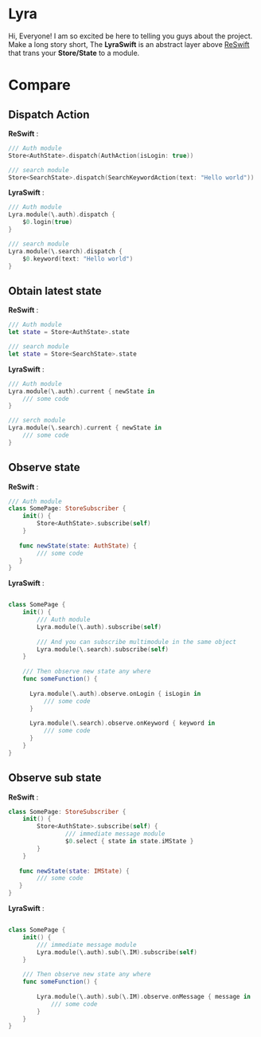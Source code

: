 # Lyra

Hi, Everyone! I am so excited be here to telling you guys about the project. Make a long story short, The **LyraSwift** is an abstract layer above [ReSwift](https://github.com/ReSwift/ReSwift) that trans your **Store/State** to a module.

# Compare
## **Dispatch Action**

**ReSwift** :

```Swift
/// Auth module
Store<AuthState>.dispatch(AuthAction(isLogin: true))

/// search module
Store<SearchState>.dispatch(SearchKeywordAction(text: "Hello world"))
```
**LyraSwift** :

```Swift
/// Auth module
Lyra.module(\.auth).dispatch {
    $0.login(true)
}

/// search module
Lyra.module(\.search).dispatch {
    $0.keyword(text: "Hello world")
}
```

## **Obtain latest state**

**ReSwift** :

```Swift
/// Auth module
let state = Store<AuthState>.state

/// search module
let state = Store<SearchState>.state
```
**LyraSwift** :

```Swift
/// Auth module
Lyra.module(\.auth).current { newState in
    /// some code
}

/// serch module
Lyra.module(\.search).current { newState in
    /// some code
}
```

## **Observe state**


**ReSwift** :

```Swift
/// Auth module
class SomePage: StoreSubscriber {
    init() {
        Store<AuthState>.subscribe(self)
    }
  
   func newState(state: AuthState) {
        /// some code
   }
}
```
**LyraSwift** :

```Swift

class SomePage {
    init() {
        /// Auth module
        Lyra.module(\.auth).subscribe(self)
        
        /// And you can subscribe multimodule in the same object
        Lyra.module(\.search).subscribe(self)
    }
    
    /// Then observe new state any where
    func someFunction() {
      
      Lyra.module(\.auth).observe.onLogin { isLogin in
          /// some code
      }
      
      Lyra.module(\.search).observe.onKeyword { keyword in
          /// some code
      }
    }
}

```

## **Observe sub state**


**ReSwift** :

```Swift
class SomePage: StoreSubscriber {
    init() {
        Store<AuthState>.subscribe(self) {
        		/// immediate message module
        		$0.select { state in state.iMState }
        }
    }
  
   func newState(state: IMState) {
        /// some code
   }
}
```
**LyraSwift** :

```Swift

class SomePage {
	init() {
		/// immediate message module
		Lyra.module(\.auth).sub(\.IM).subscribe(self)
	}
	    
	/// Then observe new state any where
	func someFunction() {
	  
		Lyra.module(\.auth).sub(\.IM).observe.onMessage { message in
			/// some code
		}
	}
}

```


